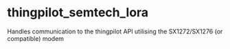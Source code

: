 # thingpilot_semtech_lora
Handles communication to the thingpilot API utilising the SX1272/SX1276 (or compatible) modem
